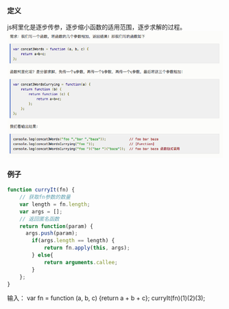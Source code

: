 ### 定义 <br>
js柯里化是逐步传参，逐步缩小函数的适用范围，逐步求解的过程。<br>
![image](https://github.com/Yanssie/CodePractice/blob/master/image/currying.png)
### 例子
```javascript
function curryIt(fn) {
    // 获取fn参数的数量
    var length = fn.length;
    var args = [];
    // 返回匿名函数
    return function(param) {
      args.push(param);
        if(args.length == length) {
            return fn.apply(this, args);
        } else{
            return arguments.callee;
        }
    };
}
```
输入： var fn = function (a, b, c) {return a + b + c}; curryIt(fn)(1)(2)(3);
